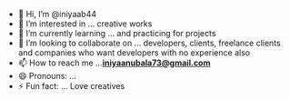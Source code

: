 - 👋 Hi, I’m @iniyaab44 
- 👀 I’m interested in ... creative works
- 🌱 I’m currently learning ... and practicing for projects
- 💞️ I’m looking to collaborate on ... developers, clients, freelance clients  and companies who want developers with no experience also
- 📫 How to reach me ...**iniyaanubala73@gmail.com**
- 😄 Pronouns: ...
- ⚡ Fun fact: ... Love creatives

<!---
iniyaab44/iniyaab44 is a ✨ special ✨ repository because its `README.md` (this file) appears on your GitHub profile.
You can click the Preview link to take a look at your changes.
--->

